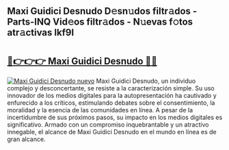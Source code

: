 ## Maxi Guidici Desnudo D𝚎sn𝚞dos filtr𝚊dos - Parts-INQ Vid𝚎os filtr𝚊dos - N𝚞evas f𝚘tos atr𝚊ctivas lkf9I

# <h2><a href="http://mb0i2w.tromn.icu/?c=Maxi+Guidici+Desnudo">🔗👉👉👉 Maxi Guidici Desnudo 🔗🔗</a></h2>

[![Maxi Guidici Desnudo nuevo](https://i.imgur.com/pEAQMta.gif)](http://mb0i2w.tromn.icu/?c=Maxi+Guidici+Desnudo)
Maxi Guidici Desnudo, un individuo complejo y desconcertante, se resiste a la caracterización simple. Su uso innovador de los medios digitales para la autopresentación ha cautivado y enfurecido a los críticos, estimulando debates sobre el consentimiento, la moralidad y la esencia de las comunidades en línea. A pesar de la incertidumbre de sus próximos pasos, su impacto en los medios digitales es significativo. Armado con un compromiso inquebrantable y un atractivo innegable, el alcance de Maxi Guidici Desnudo en el mundo en línea es de gran alcance.
